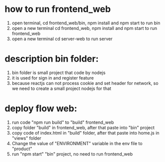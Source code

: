 # how to run frontend_web
1. open terminal, cd frontend_web/bin, npm install and npm start to run bin
2. open a new terminal cd frontend_web, npm install and npm start to run frontend_web
3. open a new terminal cd server-web to run server 
# description bin folder: 
1. bin folder is small project that code by nodejs 
2. it is used for sign in and register feature 
3. because reactjs can not process cookie and set header for network, so we need to create a small project nodejs for that 

# deploy flow web:

1. run code "npm run build" to "build" frontend_web 
2. copy folder "build" in frontend_web, after that paste into "bin" project 
3. copy code of index.html in "build" folder, after that paste into home.js in "views" folder
4. Change the value of "ENVIRONMENT" variable in the env file to "product"
5. run "npm start" "bin" project, no need to run frontend_web
